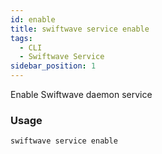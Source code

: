 ```yaml
---
id: enable
title: swiftwave service enable
tags:
  - CLI
  - Swiftwave Service
sidebar_position: 1
---
```


Enable Swiftwave daemon service

### Usage

```
swiftwave service enable
```
